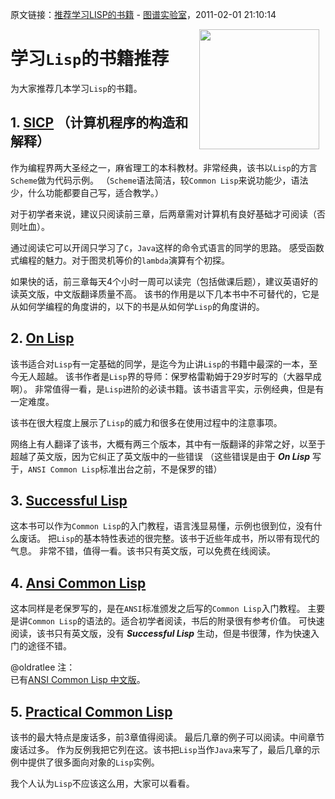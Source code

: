 原文链接：[推荐学习LISP的书籍](http://blog.sina.com.cn/s/blog_72d43af30100pg5t.html) - [图谱实验室](http://blog.sina.com.cn/tupulab)，2011-02-01 21:10:14 

<img src="lisp.png" width="192" hspace="10px" align="right" >

# 学习`Lisp`的书籍推荐

为大家推荐几本学习`Lisp`的书籍。

## 1. [SICP](http://book.douban.com/subject/1148282/) （计算机程序的构造和解释）

作为编程界两大圣经之一，麻省理工的本科教材。非常经典，该书以`Lisp`的方言`Scheme`做为代码示例。
（`Scheme`语法简洁，较`Common Lisp`来说功能少，语法少，什么功能都要自己写，适合教学。）

对于初学者来说，建议只阅读前三章，后两章需对计算机有良好基础才可阅读（否则吐血）。

通过阅读它可以开阔只学习了`C`，`Java`这样的命令式语言的同学的思路。
感受函数式编程的魅力。对于图灵机等价的`lambda`演算有个初探。

如果快的话，前三章每天4个小时一周可以读完（包括做课后题），建议英语好的读英文版，中文版翻译质量不高。
该书的作用是以下几本书中不可替代的，它是从如何学编程的角度讲的，以下的书是从如何学`Lisp`的角度讲的。

## 2. [On Lisp](http://book.douban.com/subject/1432683/)

该书适合对`Lisp`有一定基础的同学，是迄今为止讲`Lisp`的书籍中最深的一本，至今无人超越。
该书作者是`Lisp`界的导师：保罗格雷勒姆于29岁时写的（大器早成啊）。
非常值得一看，是`Lisp`进阶的必读书籍。该书语言平实，示例经典，但是有一定难度。

该书在很大程度上展示了`Lisp`的威力和很多在使用过程中的注意事项。

网络上有人翻译了该书，大概有两三个版本，其中有一版翻译的非常之好，以至于超越了英文版，因为它纠正了英文版中的一些错误
（这些错误是由于 **_On Lisp_** 写于，`ANSI Common Lisp`标准出台之前，不是保罗的错）

## 3. [Successful Lisp](http://book.douban.com/subject/1456905/)

这本书可以作为`Common Lisp`的入门教程，语言浅显易懂，示例也很到位，没有什么废话。
把`Lisp`的基本特性表述的很完整。该书于近些年成书，所以带有现代的气息。
非常不错，值得一看。该书只有英文版，可以免费在线阅读。

## 4. [Ansi Common Lisp](http://book.douban.com/subject/1456906/)

这本同样是老保罗写的，是在`ANSI`标准颁发之后写的`Common Lisp`入门教程。
主要是讲`Common Lisp`的语法的。适合初学者阅读，书后的附录很有参考价值。
可快速阅读，该书只有英文版，没有 **_Successful Lisp_** 生动，但是书很薄，作为快速入门的途径不错。

@oldratlee 注：   
已有[ANSI Common Lisp 中文版](http://acl.readthedocs.org/en/latest/zhCN/index.html)。

## 5. [Practical Common Lisp](http://book.douban.com/subject/10419466/)

该书的最大特点是废话多，前3章值得阅读。
最后几章的例子可以阅读。中间章节废话过多。
作为反例我把它列在这。该书把`Lisp`当作`Java`来写了，最后几章的示例中提供了很多面向对象的`Lisp`实例。

我个人认为`Lisp`不应该这么用，大家可以看看。
